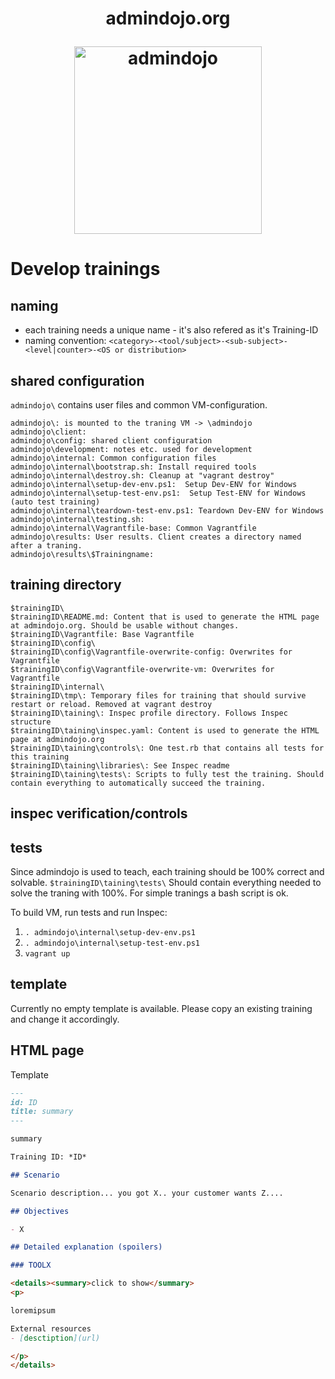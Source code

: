 <h1 align="center">
  <p align="center">admindojo.org</p>
  <a href="https://admindojo.org"><img height="300" src="https://admindojo.org/themes/admindojo/static/img/dojo_round.png" alt="admindojo"></a>
</h1>

# Develop trainings

## naming
- each training needs a unique name - it's also refered as it's Training-ID
- naming convention: `<category>-<tool/subject>-<sub-subject>-<level|counter>-<OS or distribution>`

## shared configuration
`admindojo\` contains user files and common VM-configuration.
````text
admindojo\: is mounted to the traning VM -> \admindojo
admindojo\client:
admindojo\config: shared client configuration
admindojo\development: notes etc. used for development
admindojo\internal: Common configuration files
admindojo\internal\bootstrap.sh: Install required tools
admindojo\internal\destroy.sh: Cleanup at "vagrant destroy"
admindojo\internal\setup-dev-env.ps1:  Setup Dev-ENV for Windows 
admindojo\internal\setup-test-env.ps1:  Setup Test-ENV for Windows (auto test training)
admindojo\internal\teardown-test-env.ps1: Teardown Dev-ENV for Windows 
admindojo\internal\testing.sh: 
admindojo\internal\Vagrantfile-base: Common Vagrantfile
admindojo\results: User results. Client creates a directory named after a traning.
admindojo\results\$Trainingname: 
````

## training directory

````text
$trainingID\
$trainingID\README.md: Content that is used to generate the HTML page at admindojo.org. Should be usable without changes.
$trainingID\Vagrantfile: Base Vagrantfile
$trainingID\config\
$trainingID\config\Vagrantfile-overwrite-config: Overwrites for Vagrantfile
$trainingID\config\Vagrantfile-overwrite-vm: Overwrites for Vagrantfile
$trainingID\internal\
$trainingID\tmp\: Temporary files for training that should survive restart or reload. Removed at vagrant destroy
$trainingID\taining\: Inspec profile directory. Follows Inspec structure
$trainingID\taining\inspec.yaml: Content is used to generate the HTML page at admindojo.org
$trainingID\taining\controls\: One test.rb that contains all tests for this training
$trainingID\taining\libraries\: See Inspec readme
$trainingID\taining\tests\: Scripts to fully test the training. Should contain everything to automatically succeed the training. 
````

## inspec verification/controls

## tests

Since admindojo is used to teach, each training should be 100% correct and solvable.
`$trainingID\taining\tests\` Should contain everything needed to solve the traning with 100%.
For simple tranings a bash script is ok.

To build VM, run tests and run Inspec:
1. `. admindojo\internal\setup-dev-env.ps1`
2. `. admindojo\internal\setup-test-env.ps1`
3. `vagrant up`

## template

Currently no empty template is available. Please copy an existing training and change it accordingly.

## HTML page

Template

````markdown
---
id: ID
title: summary
---

summary

Training ID: *ID*

## Scenario

Scenario description... you got X.. your customer wants Z....

## Objectives

- X

## Detailed explanation (spoilers)

### TOOLX

<details><summary>click to show</summary>
<p>

loremipsum

External resources
- [desctiption](url)

</p>
</details>


````
